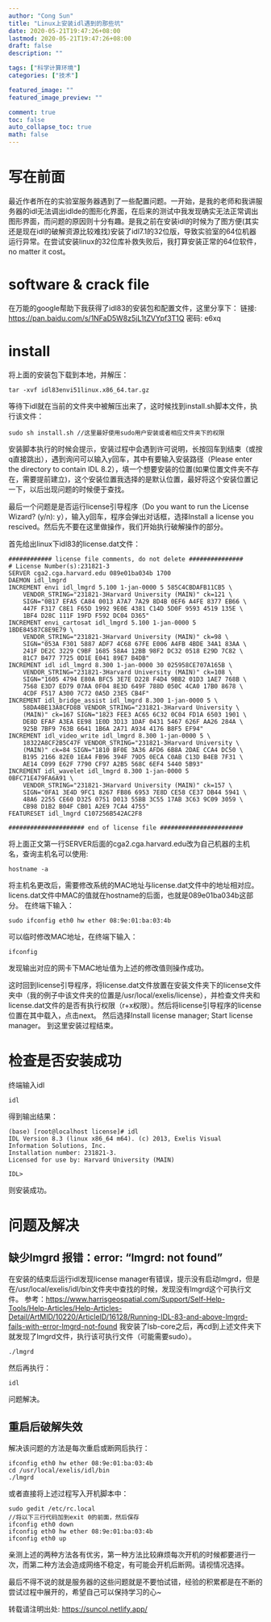 ```yaml
---
author: "Cong Sun"
title: "Linux上安装idl遇到的那些坑"
date: 2020-05-21T19:47:26+08:00
lastmod: 2020-05-21T19:47:26+08:00
draft: false
description: ""

tags: ["科学计算环境"]
categories: ["技术"]

featured_image: ""
featured_image_preview: ""

comment: true
toc: false
auto_collapse_toc: true
math: false
---
```


# 写在前面
最近作者所在的实验室服务器遇到了一些配置问题。一开始，是我的老师和我讲服务器的idl无法调出idlde的图形化界面，在后来的测试中我发现确实无法正常调出图形界面，而问题的原因则十分有趣。是我之前在安装idl的时候为了图方便(其实还是现在idl的破解资源比较难找)安装了idl7.1的32位版，导致实验室的64位机器运行异常。在尝试安装linux的32位库补救失败后，我打算安装正常的64位软件，no matter it cost。

# software & crack file
在万能的google帮助下我获得了idl83的安装包和配置文件，这里分享下：
链接: https://pan.baidu.com/s/1NFaD5W8z5jL1tZVYpf3T1Q 密码: e6xq

# install
将上面的安装包下载到本地，并解压：
```
tar -xvf idl83envi51linux.x86_64.tar.gz
```

等待下idl就在当前的文件夹中被解压出来了，这时候找到install.sh脚本文件，执行该文件：

```
sudo sh install.sh //这里最好使用sudo用户安装或者相应文件夹下的权限
```
安装脚本执行的时候会提示，安装过程中会遇到许可说明，长按回车到结束（或按q直接跳出），遇到询问可以输入y回车，其中有要输入安装路径（Please enter the directory to contain IDL 8.2），填一个想要安装的位置(如果位置文件夹不存在，需要提前建立)，这个安装位置我选择的是默认位置，最好将这个安装位置记一下，以后出现问题的时候便于查找。

最后一个问题是是否运行license引导程序（Do you want to run the License Wizard? (y/n): y），输入y回车，程序会弹出对话框，选择Install a license you rescived。然后先不要在这里做操作，我们开始执行破解操作的部分。

首先给出linux下idl83的license.dat文件：

```
############ license file comments, do not delete ###############  
# License Number(s):231821-3  
SERVER cga2.cga.harvard.edu 089e01ba034b 1700  
DAEMON idl_lmgrd  
INCREMENT envi idl_lmgrd 5.100 1-jan-0000 5 585C4CBDAFB11CB5 \  
    VENDOR_STRING="231821-3Harvard University (MAIN)" ck=121 \  
    SIGN="0B17 EFA5 CA84 0013 A7A7 7A29 8D4B 0EF6 A4FE 8377 EB66 \  
    447F F317 C8E1 F65D 1992 9E0E 4381 C14D 5D0F 9593 4519 135E \  
    1BF4 D28C 111F 19FD F592 DC04 D365"  
INCREMENT envi_cartosat idl_lmgrd 5.100 1-jan-0000 5 
1BDE84587C8E9E79 \  
    VENDOR_STRING="231821-3Harvard University (MAIN)" ck=98 \  
    SIGN="053A F301 5887 ADF7 4C68 67FE E006 A4FB 4BDE 34A1 83AA \  
    241F DE2C 3229 C9BF 1685 58A4 12BB 98F2 DC32 0518 E29D 7C82 \  
    81C7 B477 7725 0D1E E041 89E7 B4DB"  
INCREMENT idl idl_lmgrd 8.300 1-jan-0000 30 025958CE707A165B \  
    VENDOR_STRING="231821-3Harvard University (MAIN)" ck=108 \  
    SIGN="1605 4794 E80A BFC5 3E7E D228 F4D4 9BB2 01D3 1AE7 768B \  
    7568 E3D7 ED79 07AA 0F04 8E3D 649F 788D 050C 4CA0 17B0 8678 \  
    4CDF F517 A300 7C72 0A5D 23E5 CB4F"  
INCREMENT idl_bridge_assist idl_lmgrd 8.300 1-jan-0000 5 \  
    58DA4BE13A8CFD8B VENDOR_STRING="231821-3Harvard University \  
    (MAIN)" ck=167 SIGN="1823 FEE3 AC65 6C32 0C04 FD1A 6503 1901 \  
    DE8D EFAF A3EA EE98 1E0D 3D13 1DAF 0431 5467 626F AA26 284A \  
    925B 7BF9 763B 6641 1B6A 2A71 A934 4176 B8F5 EF94"  
INCREMENT idl_video_write idl_lmgrd 8.300 1-jan-0000 5 \  
    18322A8CF2B5C47F VENDOR_STRING="231821-3Harvard University \  
    (MAIN)" ck=84 SIGN="1810 BF0E 3A36 AFD6 6B8A 2DAE CCA4 DC50 \  
    B195 2166 82E0 1EA4 FB96 394F 79D5 0ECA C0AB C13D B4EB 7F31 \  
    AE14 C099 E62F 7790 CF97 A2B5 568C 6EF4 5440 5B93"  
INCREMENT idl_wavelet idl_lmgrd 8.300 1-jan-0000 5 
0BFC71E479FA6A91 \  
    VENDOR_STRING="231821-3Harvard University (MAIN)" ck=157 \  
    SIGN="0FA1 3E4D 9FC1 8267 FB86 6953 7E8D CE58 CE37 DB44 5941 \  
    48A6 2255 CE60 D325 0751 D013 55BB 3C55 17AB 3C63 9C09 3059 \  
    CB98 D1B2 B04F CB01 A2E9 7CA4 4755"  
FEATURESET idl_lmgrd C107256B542AC2F8  
  
##################### end of license file #######################
```

将上面正文第一行SERVER后面的cga2.cga.harvard.edu改为自己机器的主机名，查询主机名可以使用:
```
hostname -a
```
将主机名更改后，需要修改系统的MAC地址与license.dat文件中的地址相对应。licens.dat文件中MAC的值就在hostname的后面，也就是089e01ba034b这部分。
在终端下输入：

```
sudo ifconfig eth0 hw ether 08:9e:01:ba:03:4b
```
可以临时修改MAC地址，在终端下输入：
```
ifconfig
```
发现输出对应的网卡下MAC地址值为上述的修改值则操作成功。

这时回到license引导程序，将license.dat文件放置在安装文件夹下的license文件夹中（我的例子中该文件夹的位置是/usr/local/exelis/license），并检查文件夹和license.dat文件的是否有执行权限（r+x权限）。然后将license引导程序的license位置在其中载入，点击next。
然后选择Install license manager; Start license manager。
到这里安装过程结束。

# 检查是否安装成功
终端输入idl
```
idl
```
得到输出结果：
```
(base) [root@localhost license]# idl
IDL Version 8.3 (linux x86_64 m64). (c) 2013, Exelis Visual Information Solutions, Inc.
Installation number: 231821-3.
Licensed for use by: Harvard University (MAIN)

IDL>
```
则安装成功。

# 问题及解决

## 缺少lmgrd 报错：error: “lmgrd: not found”
在安装的结束后运行idl发现license manager有错误，提示没有启动lmgrd，但是在/usr/local/exelis/idl/bin文件夹中查找的时候，发现没有lmgrd这个可执行文件。
参考：https://www.harrisgeospatial.com/Support/Self-Help-Tools/Help-Articles/Help-Articles-Detail/ArtMID/10220/ArticleID/16128/Running-IDL-83-and-above-lmgrd-fails-with-error-lmgrd-not-found
我安装了lsb-core之后，再cd到上述文件夹下就发现了lmgrd文件，执行该可执行文件（可能需要sudo）。
```
./lmgrd
```
然后再执行：
```
idl
```
问题解决。

## 重启后破解失效
解决该问题的方法是每次重启或断网后执行：
```
ifconfig eth0 hw ether 08:9e:01:ba:03:4b
cd /usr/local/exelis/idl/bin
./lmgrd
```
或者直接将上述过程写入开机脚本中：
```
sudo gedit /etc/rc.local
//将以下三行代码加到exit 0的前面，然后保存
ifconfig eth0 down
ifconfig eth0 hw ether 08:9e:01:ba:03:4b
ifconfig eth0 up
```
亲测上述的两种方法各有优劣，第一种方法比较麻烦每次开机的时候都要进行一次，而第二种方法会造成网络不稳定，有可能会开机后断网。请视情况选择。

最后不得不说的就是服务器的这些问题就是不要怕试错，经验的积累都是在不断的尝试过程中展开的，希望自己可以保持学习的心~

<!--more-->
转载请注明出处: https://suncol.netlify.app/